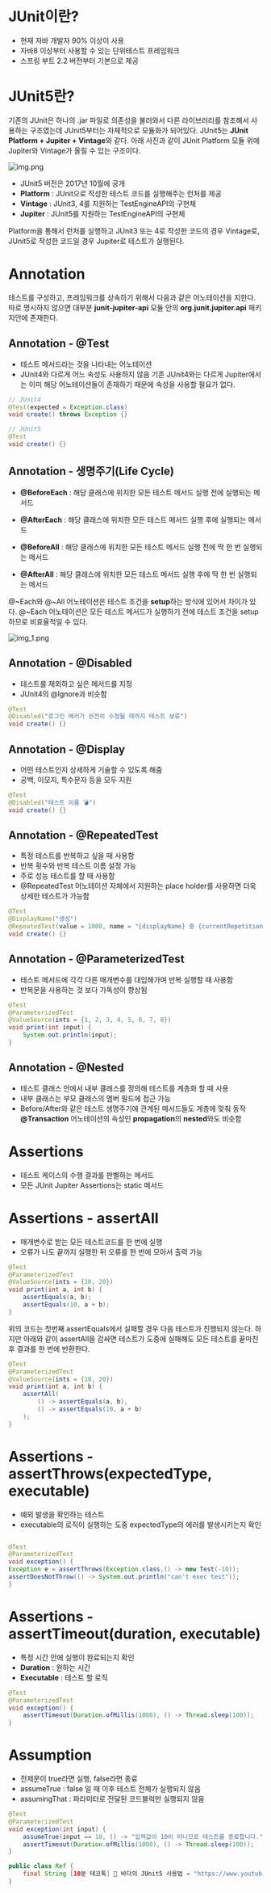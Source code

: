 # JUnit이란?
* 현재 자바 개발자 90% 이상이 사용
* 자바8 이상부터 사용할 수 있는 단위테스트 프레임워크
* 스프링 부트 2.2 버전부터 기본으로 제공


# JUnit5란?
기존의 JUnit은 하나의 .jar 파일로 의존성을 불러와서 다른 라이브러리를 참조해서 사용하는 구조였는데 
JUnit5부터는 자체적으로 모듈화가 되어있다. JUnit5는 **JUnit Platform + Jupiter + Vintage**와 같다. 
아래 사진과 같이 JUnit Platform 모듈 위에 Jupiter와 Vintage가 올릴 수 있는 구조이다.


![img.png](img.png)


* JUnit5 버전은 2017년 10월에 공개
* **Platform** : JUnit으로 작성한 테스트 코드를 실행해주는 런처를 제공
* **Vintage** : JUnit3, 4를 지원하는 TestEngineAPI의 구현체
* **Jupiter** : JUnit5를 지원하는 TestEngineAPI의 구현체


Platform을 통해서 런처를 실행하고 JUnit3 또는 4로 작성한 코드의 경우 Vintage로, 
JUnit5로 작성한 코드일 경우 Jupiter로 테스트가 실행된다.



# Annotation
테스트를 구성하고, 프레임워크를 상속하기 위해서 다음과 같은 어노테이션을 지한다. 
따로 명시하지 않으면 대부분 **junit-jupiter-api** 모듈 안의 **org.junit.jupiter.api** 패키지안에 존재한다.



## Annotation - @Test
* 테스트 메서드라는 것을 나타내는 어노테이션
* JUnit4와 다르게 어느 속성도 사용하지 않음
기존 JUnit4와는 다르게 Jupiter에서는 이미 해당 어노테이션들이 존재하기 때문에 속성을 사용할 필요가 없다.

```java
// JUnit4
@Test(expected = Exception.class)
void create() throws Exception {}

// JUnit5
@Test
void create() {}
```

## Annotation - 생명주기(Life Cycle)
* **@BeforeEach** : 해당 클래스에 위치한 모든 테스트 메서드 실행 전에 실행되는 메서드
* **@AfterEach** : 해당 클래스에 위치한 모든 테스트 메서드 실행 후에 실행되는 메서드


* **@BeforeAll** : 해당 클래스에 위치한 모든 테스트 메서드 실행 전에 딱 한 번 실행되는 메서드
* **@AfterAll** : 해당 클래스에 위치한 모든 테스트 메서드 실행 후에 딱 한 번 실행되는 메서드

@~Each와 @~All 어노테이션은 테스트 조건을 **setup**하는 방식에 있어서 차이가 있다. 
@~Each 어노테이션은 모든 테스트 메서드가 실행하기 전에 테스트 조건을 setup 하므로 비효율적일 수 있다.

![img_1.png](img_1.png)

## Annotation - @Disabled
* 테스트를 제외하고 싶은 메서드를 지정
* JUnit4의 @Ignore과 비슷함

```java
@Test
@Disabled("로그인 에러가 완전히 수정될 때까지 테스트 보류")
void create() {}
```

## Annotation - @Display
* 어떤 테스트인지 상세하게 기술할 수 있도록 해줌
* 공백, 이모지, 특수문자 등을 모두 지원

```java
@Test
@Disabled("테스트 이름 💣")
void create() {}
```

## Annotation - @RepeatedTest
* 특정 테스트를 반복하고 싶을 때 사용함
* 반복 횟수와 반복 테스트 이름 설정 가능
* 주로 성능 테스트를 할 때 사용함
* @RepeatedTest 어노테이션 자체에서 지원하는 place holder를 사용하면 더욱 상세한 테스트가 가능함

```java
@Test
@DisplayName("생성")
@RepeatedTest(value = 1000, name = "{displayName} 중 {currentRepetition} of {totalRepetitions}")
void create() {}
```

## Annotation - @ParameterizedTest
* 테스트 메서드에 각각 다른 매개변수를 대입해가며 반복 실행할 때 사용함
* 반복문을 사용하는 것 보다 가독성이 향상됨
```java
@Test
@ParameterizedTest
@ValueSource(ints = {1, 2, 3, 4, 5, 6, 7, 8})
void print(int input) {
    System.out.println(input);
}
```

## Annotation - @Nested
* 테스트 클래스 안에서 내부 클래스를 정의해 테스트를 계층화 할 때 사용
* 내부 클래스는 부모 클래스의 멤버 필드에 접근 가능
* Before/After와 같은 테스트 생명주기에 관계된 메서드들도 게층에 맞춰 동작
**@Transaction** 어노테이션의 속성인 **propagation**의 **nested**와도 비슷함


# Assertions
* 테스트 케이스의 수행 결과를 판별하는 메서드
* 모든 JUnit Jupiter Assertions는 static 메서드

# Assertions - assertAll
* 매개변수로 받는 모든 테스트코드를 한 번에 실행
* 오류가 나도 끝까지 실행한 뒤 오류를 한 번에 모아서 출력 가능

```java
@Test
@ParameterizedTest
@ValueSource(ints = {10, 20})
void print(int a, int b) {
    assertEquals(a, b);
    assertEquals(10, a + b);
}
```

위의 코드는 첫번째 assertEquals에서 실패할 경우 다음 테스트가 진행되지 않는다. 
하지만 아래와 같이 assertAll을 감싸면 테스트가 도중에 실패해도 모든 테스트를 끝마친 후 결과를 한 번에 반환한다.

```java
@Test
@ParameterizedTest
@ValueSource(ints = {10, 20})
void print(int a, int b) {
    assertAll(
        () -> assertEquals(a, b),
        () -> assertEquals(10, a + b)
    );
}
```

# Assertions - assertThrows(expectedType, executable)
* 예외 발생을 확인하는 테스트
* executable의 로직이 실행하는 도중 expectedType의 에러를 발생시키는지 확인
```java

@Test
@ParameterizedTest
void exception() {
Exception e = assertThrows(Exception.class,() -> new Test(-10));
assertDoesNotThrow(() -> System.out.println("can't exec test"));
}

```

# Assertions - assertTimeout(duration, executable)
* 특정 시간 안에 실행이 완료되는지 확인
* **Duration** : 원하는 시간
* **Executable** : 테스트 할 로직

```java
@Test
@ParameterizedTest
void exception() {
    assertTimeout(Duration.ofMillis(1000), () -> Thread.sleep(100));
}
```

# Assumption
* 전제문이 true라면 실행, false라면 종료
* assumeTrue : false 일 때 이후 테스트 전체가 실행되지 않음
* assumingThat : 파라미터로 전달된 코드블럭만 실행되지 않음
```java
@Test
@ParameterizedTest
void exception(int input) {
    assumeTrue(input == 10, () -> "입력값이 10이 아니므로 테스트를 종료합니다.");
    assertTimeout(Duration.ofMillis(1000), () -> Thread.sleep(100));
}
```
```java
public class Ref {
    final String [10분 테코톡] 🌊 바다의 JUnit5 사용법 = "https://www.youtube.com/watch?v=EwI3E9Natcw";
}
```